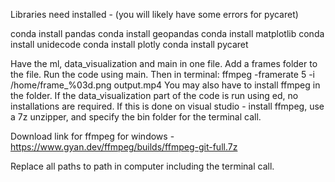 Libraries need installed - (you will likely have some errors for pycaret)

conda install pandas
conda install geopandas
conda install matplotlib
conda install unidecode
conda install plotly
conda install pycaret

Have the ml, data_visualization and main in one file. Add a frames folder to the file.
Run the code using main. Then in terminal: ffmpeg -framerate 5 -i /home/frame_%03d.png output.mp4
You may also have to install ffmpeg in the folder. If the data_visualization part of the code is run using ed, no installations are required.
If this is done on visual studio - install ffmpeg, use a 7z unzipper, and specify the bin folder for the terminal call.

Download link for ffmpeg for windows - 
https://www.gyan.dev/ffmpeg/builds/ffmpeg-git-full.7z

Replace all paths to path in computer including the terminal call.
